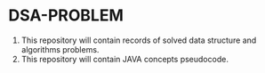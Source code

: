# DSA-PROBLEM
1. This repository will contain records of solved data structure and algorithms problems.
2. This repository will contain JAVA concepts pseudocode.

